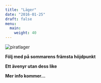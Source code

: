 ```yaml
---
title: "Läger"
date: "2016-01-25"
draft: false
menu:
  main:
    weight: 40
---
```

![piratlager](/lager/affish3-720.jpg)

**Följ med på sommarens främsta höjdpunkt**

**Ett ävenyr utan dess like**

**Mer info kommer...**
